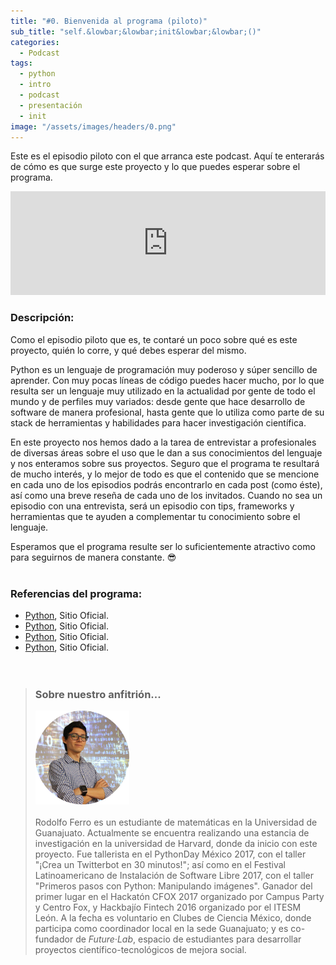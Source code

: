 ```yaml
---
title: "#0. Bienvenida al programa (piloto)"
sub_title: "self.&lowbar;&lowbar;init&lowbar;&lowbar;()"
categories:
  - Podcast
tags:
  - python
  - intro
  - podcast
  - presentación
  - init
image: "/assets/images/headers/0.png"
---
```


Este es el episodio piloto con el que arranca este podcast. Aquí te enterarás de cómo es que surge este proyecto y lo que puedes esperar sobre el programa.

<iframe width="100%" height="166" scrolling="no" frameborder="no" src="https://w.soundcloud.com/player/?url=https%3A//api.soundcloud.com/tracks/333146456&amp;color=00aabb&amp;auto_play=true&amp;hide_related=false&amp;show_comments=true&amp;show_user=true&amp;show_reposts=false"></iframe><br/>


### Descripción:

Como el episodio piloto que es, te contaré un poco sobre qué es este proyecto, quién lo corre, y qué debes esperar del mismo.

Python es un lenguaje de programación muy poderoso y súper sencillo de aprender. Con muy pocas líneas de código puedes hacer mucho, por lo que resulta ser un lenguaje muy utilizado en la actualidad por gente de todo el mundo y de perfiles muy variados: desde gente que hace desarrollo de software de manera profesional, hasta gente que lo utiliza como parte de su stack de herramientas y habilidades para hacer investigación científica.

En este proyecto nos hemos dado a la tarea de entrevistar a profesionales de diversas áreas sobre el uso que le dan a sus conocimientos del lenguaje y nos enteramos sobre sus proyectos. Seguro que el programa te resultará de mucho interés, y lo mejor de todo es que el contenido que se mencione en cada uno de los episodios podrás encontrarlo en cada post (como éste), así como una breve reseña de cada uno de los invitados. Cuando no sea un episodio con una entrevista, será un episodio con tips, frameworks y herramientas que te ayuden a complementar tu conocimiento sobre el lenguaje.

Esperamos que el programa resulte ser lo suficientemente atractivo como para seguirnos de manera constante. 😎<br/><br/>


### Referencias del programa:

* [Python](https://www.python.org/), Sitio Oficial.
* [Python](https://www.python.org/), Sitio Oficial.
* [Python](https://www.python.org/), Sitio Oficial.
* [Python](https://www.python.org/), Sitio Oficial.
<br/><br/><br/>

> ### Sobre nuestro anfitrión...
> <img src="/assets/images/guests/me.png" width="150px"><br/><br/>
> Rodolfo Ferro es un estudiante de matemáticas en la Universidad de Guanajuato. Actualmente se encuentra realizando una estancia de investigación en la universidad de Harvard, donde da inicio con este proyecto. Fue tallerista en el PythonDay México 2017, con el taller "¡Crea un Twitterbot en 30 minutos!"; así como en el Festival Latinoamericano de Instalación de Software Libre 2017, con el taller "Primeros pasos con Python: Manipulando imágenes". Ganador del primer lugar en el Hackatón CFOX 2017 organizado por Campus Party y Centro Fox, y Hackbajío Fintech 2016 organizado por el ITESM León. A la fecha es voluntario en Clubes de Ciencia México, donde participa como coordinador local en la sede Guanajuato; y es co-fundador de *Future·Lab*, espacio de estudiantes para desarrollar proyectos científico-tecnológicos de mejora social.

